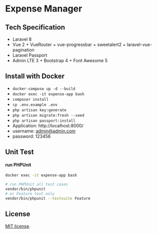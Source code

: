 
# Expense Manager

## Tech Specification

- Laravel 8
- Vue 2 + VueRouter + vue-progressbar + sweetalert2 + laravel-vue-pagination
- Laravel Passport
- Admin LTE 3 + Bootstrap 4 + Font Awesome 5

## Install with Docker

- `docker-compose up -d --build`
- `docker exec -it expense-app bash`
- `composer install`
- `cp .env.example .env`
- `php artisan key:generate`
- `php artisan migrate:fresh --seed`
- `php artisan passport:install`
- Application: http://localhost:8000/
- username: admin@admin.com
- password: 123456


## Unit Test

#### run PHPUnit

```bash
docker exec -it expense-app bash

# run PHPUnit all test cases
vendor/bin/phpunit
# or Feature test only
vendor/bin/phpunit --testsuite Feature
```

## License

[MIT license](https://opensource.org/licenses/MIT).
